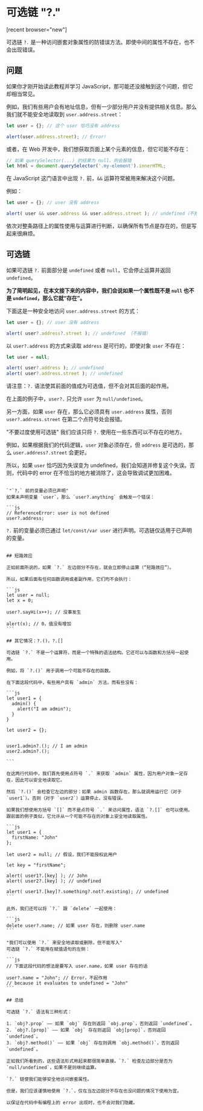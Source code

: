 
# 可选链 "?."

[recent browser="new"]

可选链 `?.` 是一种访问嵌套对象属性的防错误方法。即使中间的属性不存在，也不会出现错误。

## 问题

如果你才刚开始读此教程并学习 JavaScript，那可能还没接触到这个问题，但它却相当常见。

例如，我们有些用户会有地址信息，但有一少部分用户并没有提供相关信息。那么我们就不能安全地读取到 `user.address.street`：

```js
let user = {}; // 这个 user 恰巧没有 address

alert(user.address.street); // Error!
```

或者，在 Web 开发中，我们想获取页面上某个元素的信息，但它可能不存在：

```js
// 如果 querySelector(...) 的结果为 null，则会报错
let html = document.querySelector('.my-element').innerHTML;
```

在 JavaScript 这门语言中出现 `?.` 前，`&&` 运算符常被用来解决这个问题。

例如：

```js
let user = {}; // user 没有 address

alert( user && user.address && user.address.street ); // undefined（不报错）
```

依次对整条路径上的属性使用与运算进行判断，以确保所有节点是存在的，但是写起来很麻烦。

## 可选链

如果可选链 `?.` 前面部分是 `undefined` 或者 `null`，它会停止运算并返回 `undefined`。

**为了简明起见，在本文接下来的内容中，我们会说如果一个属性既不是 `null` 也不是 `undefined`，那么它就“存在”。**

下面这是一种安全地访问 `user.address.street` 的方式：

```js
let user = {}; // user 没有 address

alert( user?.address?.street ); // undefined （不报错）
```

以 `user?.address` 的方式来读取 `address` 是可行的，即使对象 `user` 不存在：

```js
let user = null;

alert( user?.address ); // undefined
alert( user?.address.street ); // undefined
```

请注意：`?.` 语法使其前面的值成为可选值，但不会对其后面的起作用。

在上面的例子中，`user?.` 只允许 `user` 为 `null/undefined`。

另一方面，如果 `user` 存在，那么它必须具有 `user.address` 属性，否则 `user?.address.street` 在第二个点符号处会报错。

"不要过度使用可选链"
我们应该只将 `?.` 使用在一些东西可以不存在的地方。

例如，如果根据我们的代码逻辑，`user` 对象必须存在，但 `address` 是可选的，那么 `user.address?.street` 会更好。

所以，如果 `user` 恰巧因为失误变为 undefined，我们会知道并修复这个失误。否则，代码中的 error 在不恰当的地方被消除了，这会导致调试更加困难。
```

`"`?.` 前的变量必须已声明"
如果未声明变量 `user`，那么 `user?.anything` 会触发一个错误：

```js
// ReferenceError: user is not defined
user?.address;
```
`?.` 前的变量必须已通过 `let/const/var user` 进行声明。可选链仅适用于已声明的变量。
````

## 短路效应

正如前面所说的，如果 `?.` 左边部分不存在，就会立即停止运算（“短路效应”）。

所以，如果后面有任何函数调用或者副作用，它们均不会执行：

```js
let user = null;
let x = 0;

user?.sayHi(x++); // 没事发生

alert(x); // 0，值没有增加
```

## 其它情况：?.()，?.[]

可选链 `?.` 不是一个运算符，而是一个特殊的语法结构。它还可以与函数和方括号一起使用。

例如，将 `?.()` 用于调用一个可能不存在的函数。

在下面这段代码中，有些用户具有 `admin` 方法，而有些没有：

```js
let user1 = {
  admin() {
    alert("I am admin");
  }
}

let user2 = {};


user1.admin?.(); // I am admin
user2.admin?.();

```

在这两行代码中，我们首先使用点符号 `.` 来获取 `admin` 属性，因为用户对象一定存在，因此可以安全地读取它。

然后 `?.()` 会检查它左边的部分：如果 admin 函数存在，那么就调用运行它（对于 `user1`）。否则（对于 `user2`）运算停止，没有错误。

如果我们想使用方括号 `[]` 而不是点符号 `.` 来访问属性，语法 `?.[]` 也可以使用。跟前面的例子类似，它允许从一个可能不存在的对象上安全地读取属性。

```js
let user1 = {
  firstName: "John"
};

let user2 = null; // 假设，我们不能授权此用户

let key = "firstName";

alert( user1?.[key] ); // John
alert( user2?.[key] ); // undefined

alert( user1?.[key]?.something?.not?.existing); // undefined
```

此外，我们还可以将 `?.` 跟 `delete` 一起使用：

```js
delete user?.name; // 如果 user 存在，则删除 user.name
```

"我们可以使用 `?.` 来安全地读取或删除，但不能写入"
可选链 `?.` 不能用在赋值语句的左侧：

```js
// 下面这段代码的想法是要写入 user.name，如果 user 存在的话

user?.name = "John"; // Error，不起作用
// because it evaluates to undefined = "John"
```

## 总结

可选链 `?.` 语法有三种形式：

1. `obj?.prop` —— 如果 `obj` 存在则返回 `obj.prop`，否则返回 `undefined`。
2. `obj?.[prop]` —— 如果 `obj` 存在则返回 `obj[prop]`，否则返回 `undefined`。
3. `obj?.method()` —— 如果 `obj` 存在则调用 `obj.method()`，否则返回 `undefined`。

正如我们所看到的，这些语法形式用起来都很简单直接。`?.` 检查左边部分是否为 `null/undefined`，如果不是则继续运算。

`?.` 链使我们能够安全地访问嵌套属性。

但是，我们应该谨慎地使用 `?.`，仅在当左边部分不存在也没问题的情况下使用为宜。

以保证在代码中有编程上的 error 出现时，也不会对我们隐藏。
